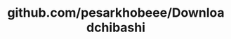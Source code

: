 ---
layout: post
title: github.com/pesarkhobeee/Downloadchibashi
categories: link
tags: [انگلیسی, گیت‌هاب, برنامه‌نویسی]
---